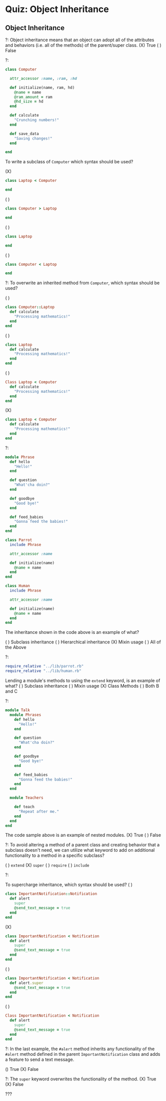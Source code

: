 # Quiz: Object Inheritance

## Object Inheritance

?: Object inheritance means that an object can adopt all of the attributes and behaviors (i.e. all of the methods) of the parent/super class. 
(X) True ( ) False

?:

```ruby
class Computer

  attr_accessor :name, :ram, :hd

  def initialize(name, ram, hd)
    @name = name
    @ram_amount = ram
    @hd_size = hd
  end

  def calculate
    "Crunching numbers!"
  end

  def save_data
    "Saving changes!"
  end

end
```

To write a subclass of `Computer` which syntax should be used?

(X)
```ruby
class Laptop < Computer

end
```
( )
```ruby
class Computer > Laptop

end
```
( )
```ruby
class Laptop

end
```
( )
```ruby
class Computer < Laptop

end
```

?: To overwrite an inherited method from `Computer`, which syntax should be used?

( )
```ruby
class Computer::Laptop
  def calculate
    "Processing mathematics!"
  end
end
```
( )
```ruby
class Laptop
  def calculate
    "Processing mathematics!"
  end
end
```
( )
```ruby
Class Laptop < Computer
  def calculate
    "Processing mathematics!"
  end
end
```
(X)
```ruby
class Laptop < Computer
  def calculate
    "Processing mathematics!"
  end
end
```

?:

```ruby
module Phrase
  def hello
    "Hello!"
  end

  def question
    "What'cha doin?"
  end

  def goodbye
    "Good bye!"
  end

  def feed_babies
    "Gonna feed the babies!"
  end
end

class Parrot
  include Phrase

  attr_accessor :name

  def initialize(name)
    @name = name
  end
end

class Human
  include Phrase

  attr_accessor :name

  def initialize(name)
    @name = name
  end
end
```

The inheritance shown in the code above is an example of what?

( ) Subclass inheritance ( ) Hierarchical inheritance (X) Mixin usage ( ) All of the Above

?:

```ruby
require_relative "../lib/parrot.rb"
require_relative "../lib/human.rb"
```

Lending a module's methods to using the `extend` keyword, is an example of what?
( ) Subclass inheritance ( ) Mixin usage (X) Class Methods ( ) Both B and C

?:

```ruby
module Talk
  module Phrases
    def hello
      "Hello!"
    end

    def question
      "What'cha doin?"
    end

    def goodbye
      "Good bye!"
    end

    def feed_babies
      "Gonna feed the babies!"
    end
  end

  module Teachers

    def teach
      "Repeat after me."
    end
  end
end
```

The code sample above is an example of nested modules.
(X) True ( ) False

?: To avoid altering a method of a parent class and creating behavior that a subclass doesn't need, we can utilize what keyword to add on additional functionality to a method in a specific subclass?

( ) `extend` (X) `super` ( ) `require` ( ) `include`

?:

To supercharge inheritance, which syntax should be used?
( )
```ruby
class ImportantNotification::Notification
  def alert
    super
    @send_text_message = true
  end
end
```
(X)
```ruby
class ImportantNotification < Notification
  def alert
    super
    @send_text_message = true
  end
end
```
( )
```ruby
class ImportantNotification < Notification
  def alert.super
    @send_text_message = true
  end
end
```
( )
```ruby
Class ImportantNotification < Notification
  def alert
    super
    @send_text_message = true
  end
end
```

?: In the last example, the `#alert` method inherits any functionality of the `#alert` method defined in the parent `ImportantNotification` class and adds a feature to send a text message.

() True (X) False

?: The `super` keyword overwrites the functionality of the method.
(X) True (X) False

???
